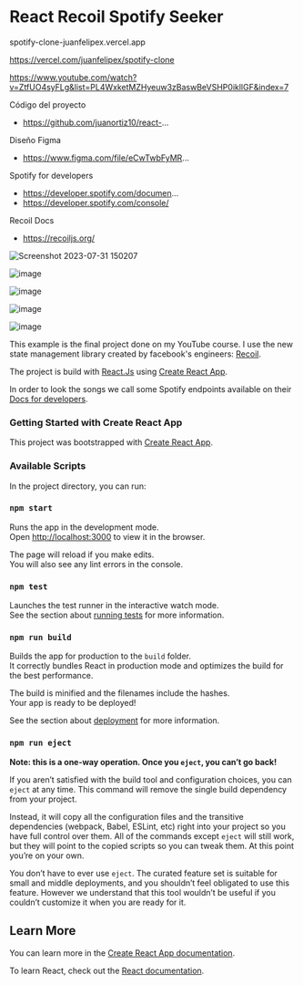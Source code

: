# React Recoil Spotify Seeker

spotify-clone-juanfelipex.vercel.app

https://vercel.com/juanfelipex/spotify-clone

https://www.youtube.com/watch?v=ZtfUO4syFLg&list=PL4WxketMZHyeuw3zBaswBeVSHP0ikllGF&index=7

Código del proyecto
- https://github.com/juanortiz10/react-...

Diseño Figma
- https://www.figma.com/file/eCwTwbFyMR...

Spotify for developers
- https://developer.spotify.com/documen...
- https://developer.spotify.com/console/

Recoil Docs
- https://recoiljs.org/


![Screenshot 2023-07-31 150207](https://github.com/JuanfelipeX/spotify-clone/assets/72418729/c3479306-e257-485c-98c7-6dfb14bcc0ae)

![image](https://github.com/JuanfelipeX/spotify-clone/assets/72418729/36f47996-0561-4de3-95a0-e2aabd9968ec)

![image](https://github.com/JuanfelipeX/spotify-clone/assets/72418729/25421f7b-a018-43a0-b3b7-fd2e97642e69)

![image](https://github.com/JuanfelipeX/spotify-clone/assets/72418729/239ae6c5-5a1a-4f4c-8e32-d523a3ec85b1)

![image](https://github.com/JuanfelipeX/spotify-clone/assets/72418729/7211d24e-a6e7-4129-92cc-34f989dda11b)

This example is the final project done on my YouTube course. I use the new state management library created by facebook's engineers: [Recoil](https://recoiljs.org/).

The project is build with [React.Js](https://reactjs.org/) using  [Create React App](https://github.com/facebook/create-react-app). 

In order to look the songs we call some Spotify endpoints available on their [Docs for developers](https://developer.spotify.com/).


### Getting Started with Create React App

This project was bootstrapped with [Create React App](https://github.com/facebook/create-react-app).

### Available Scripts

In the project directory, you can run:

### `npm start`

Runs the app in the development mode.\
Open [http://localhost:3000](http://localhost:3000) to view it in the browser.

The page will reload if you make edits.\
You will also see any lint errors in the console.

### `npm test`

Launches the test runner in the interactive watch mode.\
See the section about [running tests](https://facebook.github.io/create-react-app/docs/running-tests) for more information.

### `npm run build`

Builds the app for production to the `build` folder.\
It correctly bundles React in production mode and optimizes the build for the best performance.

The build is minified and the filenames include the hashes.\
Your app is ready to be deployed!

See the section about [deployment](https://facebook.github.io/create-react-app/docs/deployment) for more information.

### `npm run eject`

**Note: this is a one-way operation. Once you `eject`, you can’t go back!**

If you aren’t satisfied with the build tool and configuration choices, you can `eject` at any time. This command will remove the single build dependency from your project.

Instead, it will copy all the configuration files and the transitive dependencies (webpack, Babel, ESLint, etc) right into your project so you have full control over them. All of the commands except `eject` will still work, but they will point to the copied scripts so you can tweak them. At this point you’re on your own.

You don’t have to ever use `eject`. The curated feature set is suitable for small and middle deployments, and you shouldn’t feel obligated to use this feature. However we understand that this tool wouldn’t be useful if you couldn’t customize it when you are ready for it.

## Learn More

You can learn more in the [Create React App documentation](https://facebook.github.io/create-react-app/docs/getting-started).

To learn React, check out the [React documentation](https://reactjs.org/).

